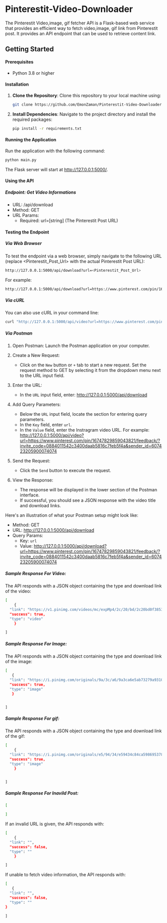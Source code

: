 # Pinterestit-Video-Downloader



The Pinterestit Video,image, gif fetcher API is a Flask-based web service that provides an efficient way to fetch video,image, gif link from Pinterestit post. It provides an API endpoint that can be used to retrieve content link.


## Getting Started


#### Prerequisites

- Python 3.8 or higher

#### Installation

1. **Clone the Repository**:
   Clone this repository to your local machine using:
   ```bash
   git clone https://github.com/EmonZaman/Pinterestit-Video-Downloader.git
   ```

2. **Install Dependencies**:
    Navigate to the project directory and install the required packages:
    ```bash
    pip install -r requirements.txt
    ```

#### Running the Application

Run the application with the following command:

```bash
python main.py
```

The Flask server will start at http://127.0.0.1:5000/.


#### Using the API
##### Endpoint: Get Video Informations

- URL: /api/download
- Method: GET
- URL Params:
    - Required: url=[string] (The Pinterestit Post URL)

#### Testing the Endpoint
##### Via Web Browser

To test the endpoint via a web browser, simply navigate to the following URL (replace <Pinterestit_Post_Url> with the actual Pinterestit Post URL):

```bash
http://127.0.0.1:5000/api/download?url=<Pinterestit_Post_Url>
```

For example:

```bash
http://127.0.0.1:5000/api/download?url=https://www.pinterest.com/pin/16747829859043821/feedback/?invite_code=0884011542c3400daab5816c7feb5f4a&sender_id=607423205900074074
```

##### Via cURL

You can also use cURL in your command line:

```bash
curl "http://127.0.0.1:5000/api/video?url=https://www.pinterest.com/pin/16747829859043821/feedback/?invite_code=0884011542c3400daab5816c7feb5f4a&sender_id=607423205900074074"
```

##### Via Postman

1. Open Postman: Launch the Postman application on your computer.

2. Create a New Request:
    - Click on the `New` button or `+` tab to start a new request. Set the request method to GET by selecting it from the dropdown menu next to the URL input field.

3. Enter the URL:
    - In the `URL` input field, enter: http://127.0.0.1:5000/api/download

4. Add Query Parameters:
    - Below the `URL` input field, locate the section for entering query parameters.
    - In the `Key` field, enter `url`.
    - In the `Value` field, enter the Instragram video URL. For example: http://127.0.0.1:5000/api/video?url=https://www.pinterest.com/pin/16747829859043821/feedback/?invite_code=0884011542c3400daab5816c7feb5f4a&sender_id=607423205900074074

5. Send the Request:
    - Click the `Send` button to execute the request.

6. View the Response:
    - The response will be displayed in the lower section of the Postman interface.
    - If successful, you should see a JSON response with the video title and download links.

Here's an illustration of what your Postman setup might look like:

- Method: GET
- URL: http://127.0.0.1:5000/api/download
- Query Params:
    - Key: `url`
    - Value: http://127.0.0.1:5000/api/download?url=https://www.pinterest.com/pin/16747829859043821/feedback/?invite_code=0884011542c3400daab5816c7feb5f4a&sender_id=607423205900074074

##### Sample Response For Video:

The API responds with a JSON object containing the type and download link of the video:

```bash
[
    {
  "link": "https://v1.pinimg.com/videos/mc/expMp4/2c/20/bd/2c20bd0f3853e131777a63c6c9e52ac6_t1.mp4",
  "success": true,
  "type": "video"
    }

]
```
##### Sample Response For Image:

The API responds with a JSON object containing the type and download link of the image:

```bash
[
   {
  "link": "https://i.pinimg.com/originals/9a/3c/a6/9a3ca6e5ab73279a931024ae8cd7c8a7.jpg",
  "success": true,
  "type": "image"
   }


]
```
##### Sample Response For gif:

The API responds with a JSON object containing the type and download link of the gif:

```bash
[
    {
  "link": "https://i.pinimg.com/originals/e5/94/34/e59434c84ca59869537899717a159cac.gif",
  "success": true,
  "type": "image"
    }


]
```

##### Sample Response For Inavild Post:



```bash
[
    
]
```

If an invalid URL is given, the API responds with:

```bash
[
    {
  "link": "",
  "success": false,
  "type": ""
    }

]
```

If unable to fetch video information, the API responds with:

```bash
[
   {
  "link": "",
  "success": false,
  "type": ""
}

]
```

